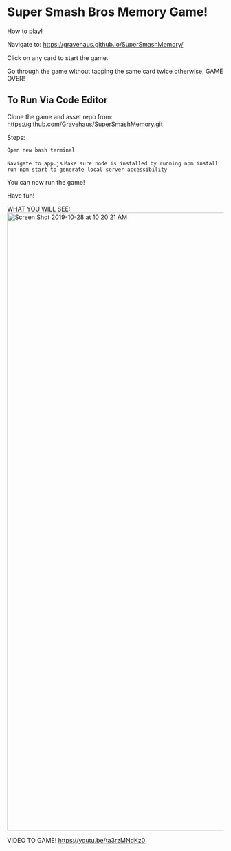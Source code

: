# Super Smash Bros Memory Game!

How to play!

Navigate to: https://gravehaus.github.io/SuperSmashMemory/

Click on any card to start the game.

Go through the game without tapping the same card twice otherwise, GAME OVER!

## To Run Via Code Editor

Clone the game and asset repo from: https://github.com/Gravehaus/SuperSmashMemory.git

Steps:

`Open new bash terminal`

`Navigate to app.js`
`Make sure node is installed by running npm install`
`run npm start to generate local server accessibility`

You can now run the game!

Have fun!

WHAT YOU WILL SEE:
<img width="1435" alt="Screen Shot 2019-10-28 at 10 20 21 AM" src="https://user-images.githubusercontent.com/54043578/67701171-b5990780-f96c-11e9-8cec-49825350cc95.png">


VIDEO TO GAME!
https://youtu.be/ta3rzMNdKz0







